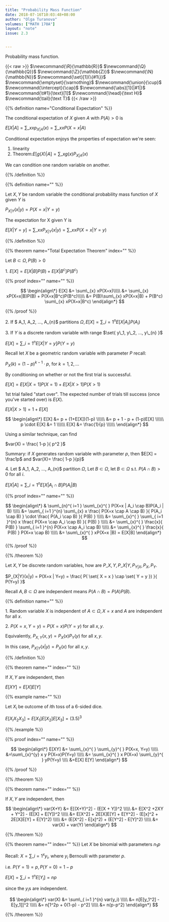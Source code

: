 ```yaml
---
title: "Probability Mass Function"
date: 2018-07-16T10:03:48+08:00
author: "Olga Turanova"
volumes: ["MATH 170A"]
layout: "note"
issue: 2.3


---
```


Probability mass function.

<!--more-->

<div class="latex-macros">
  {{< raw >}}
    $\newcommand{\R}{\mathbb{R}}$
    $\newcommand{\Q}{\mathbb{Q}}$
    $\newcommand{\Z}{\mathbb{Z}}$
    $\newcommand{\N}{\mathbb{N}}$
    $\newcommand{\set}[1]{\{#1\}}$
    $\newcommand{\emptyset}{\varnothing}$
    $\newcommand{\union}{\cup}$
    $\newcommand{\intercept}{\cap}$
    $\newcommand{\abs}[1]{|#1|}$
    $\newcommand{\t#1}{\text}[1]$
    $\newcommand{\head}{\text H}$
    $\newcommand{\tail}{\text T}$
  {{< /raw >}}
</div>

{{% definition name="Conditional Expectation" %}}

The conditional expectation of $X$ given $A$ with $P(A) > 0$ is

$E[X|A] = \sum\_{x} x p_{X|A}(x) = \sum\_{x} x P(X=x|A)$

Conditional expectation enjoys the properties of expectation we're seen:

1. linearity
2. Theorem:$E[g(X) | A] = \sum\_{x} g(x)P_{X|A}(x)$

We can condition one random variable on another.

{{% /definition %}}

{{% definition name="" %}}

Let $X, Y$ be random variable the conditional probability mass function of $X$ given $Y$ is

$P_{X|Y}(x|y) = P(X=x|Y=y)$

The expectation for X given Y is

$E[X|Y=y] = \sum\_{x} xP_{X|Y}(x|y) = \sum\_{x} x P(X=x|Y=y)$

{{% /definition %}}

{{% theorem name="Total Expectation Theorem" index="" %}}

Let $B \subset \Omega, P(B) > 0$

1\. $E[X] = E[X|B]P(B) + E[X|B^c]P(B^c)$

{{% proof index="" name="" %}}

$$
\begin{align\*}
E[X] &= \sum\_{x} xP(X=x)\\\\\
 &= \sum\_{x} xP(X=x|B)P(B) + P(X=x|B^c)P(B^c)\\\\\
 &= P(B)\sum\_{x} xP(X=x|B) + P(B^c) \sum\_{x} xP(X=x|B^c)
\end{align*}
$$

{{% /proof %}}

2\. If $ A\_1, A\_2, ..., A\_{n}$ partitions $\Omega, E[X] = \sum\_{ i=1 }^{n} E[X|A_i]P(A_i)$

3\. If $Y$ is a discrete random variable with range $\set{ y\_1, y\_2, ..., y\_{n} }$

$E[X] = \sum\_{ i=1 }^{n} E[X|Y=y]P(Y=y)$


Recall let $X$ be a geometric random variable with parameter $P$ recall:

$P_X(k) = (1-p)^{k-1} \cdot p$, for $k = 1,2, ...$

By conditioning on whether or not the first trial is successful.

$E[X] = E[X | X=1]P(X=1) + E[X|X > 1]P(X>1)$

1st trial failed "start over". The expected number of trials till success (once you've started over) is $E(X)$.

$E[X|X>1] = 1 + E[X]$

$$
\begin{align\*}
E[X] &= p + (1+E[X])(1-p) \\\\\\
&= p + 1 - p + (1-p)E[X] \\\\\\
p \cdot E[X] &= 1 \\\\\\
E[X] &= \frac{1}{p} \\\\\\
\end{align*}
$$

Using a similar technique, can find

$var(X) = \frac{ 1-p }{ p^2 }$

Summary: if $X$ generates random variable with parameter $p$, then $E[X] = \frac1p$ and $var(X)= \frac{ 1-p }{p}$

4\. Let $ A\_1, A\_2, ..., A\_{n}$ partition $\Omega$, Let $B \subset \Omega$, let $B \subset  \Omega$ s.t. $P(A \cap B) > 0$ for all $i$.

$E[X|A] = \sum\_{ i=1 }^{n} E[X|A_i \cap B]P(A_i|B)$

{{% proof index="" name="" %}}

$$
\begin{align\*}
& \sum\_{n}^{ i=1 }  \sum\_{x}^{  } P(X=x | A_i \cap B)P(A_i | B) \\\\\
&= \sum\_{ i=1 }^{n}  \sum\_{x} x \frac{ P(X=x \cap A \cap B) }{ P(A_i \cap B) } \cdot \frac{ P(A_i \cap B) }{ P(B) } \\\\\
&= \sum\_{x}^{  } \sum\_{ i=1 }^{n} x \frac{ P(X=x \cap A_i \cap B) }{ P(B) } \\\\\
&= \sum\_{x}^{  } \frac{x}{ P(B) } \sum\_{ i=1 }^{n} P(X=x \cap A_i \cap B) \\\\\
&= \sum\_{x}^{  } \frac{x}{ P(B) } P(X=x \cap B) \\\\\
&= \sum\_{x}^{  } xP(X=x |B) = E[X|B]
\end{align*}
$$
{{% /proof %}}

{{% /theorem %}}

Let $X, Y$ be discrete random variables, how are $P\_{X,Y}, P\_{X|Y}, P_{Y|X}, P_X, P_Y$.

$P_{X|Y}(x|y) = P(X=x | Y=y) = \frac{ P( \set{ X = x } \cap \set{ Y = y }) }{ P(Y=y) }$

Recall $A, B \subset \Omega$ are independent means $P(A \cap B) = P(A)P(B).$

{{% definition name="" %}}

1\. Random variable $X$ is independent of $A \subset \Omega, X = x$ and $A$ are independent for all $x$.

2\. $P(X=x, Y=y) = P(X=x)P(Y=y)$ for all $x, y$.

Equivalently, $P_{X,Y}(x,y) = P_X(x)P_Y(y)$ for all $x, y$.

In this case, $P_{X|Y}(x|y) = P_X(x)$ for all $x, y$.

{{% /definition %}}

{{% theorem name="" index="" %}}

If $X, Y$ are independent, then

$E[XY]  = E[X] E[Y]$

{{% example name="" %}}

Let $X_i$ be outcome of $i$th toss of a 6-sided dice.

$E[X_iX_2X_3] = E[X_1]E[X_2]E[X_3]=(3.5)^3$

{{% /example %}}

{{% proof index="" name="" %}}

$$
\begin{align\*}
E[XY] &= \sum\_{x}^{  } \sum\_{y}^{  } P(X=x, Y=y) \\\\\
&=\sum\_{x}^{y} x y P(X=x)P(Y=y) \\\\\
&= \sum\_{x}^{  } x P(X=x) \sum\_{y}^{  } yP(Y=y) \\\\
&=E[X] E[Y]
\end{align*}
$$

{{% /proof %}}

{{% /theorem %}}

{{% theorem name="" index="" %}}

If $X, Y$ are independent, then

$$
\begin{align\*}
var(X+Y) &= E[(X+Y)^2] - (E[X + Y])^2 \\\\\
&= E[X^2 +2XY + Y^2] - (E[X] + E[Y])^2 \\\\\
&= E[X^2] + 2E[X]E[Y] + E[Y^2] - (E[x]^2 + 2E[X]E[Y] + E[Y]^2) \\\\\
&= (E[X^2] - E[x]^2) + (E[Y^2] - E[Y]^2) \\\\\
&= var(X) + var(Y)
\end{align*}
$$

{{% /theorem %}}

{{% theorem name="" index="" %}}
Let $X$ be binomial with parameters $n_1p$

Recall: $X = \sum\_{ i=1 }^{x} y_i,$ where $y_i$ Bernoulli with parameter $p$.

i.e. $P(Y=1) = p, P(Y=0) = 1-p$

$E[X] = \sum\_{ i=1 }^{n} E[Y_i] = np$

since the $y_i$s are independent.

$$
\begin{align\*}
var(X) &= \sum\_{ i=1 }^{n} var(y_i) \\\\\
&= n[E[y_1^2] - E[y_1]]^2 \\\\\
&= n[1^2p + 0(1-p) - p^2] \\\\\
&= n(p-p^2)
\end{align*}
$$



{{% /theorem %}}
